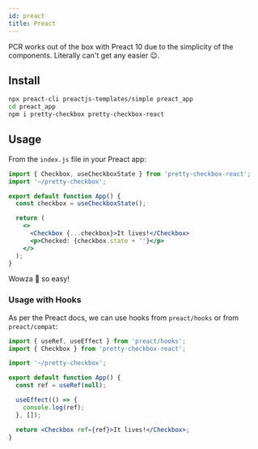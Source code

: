 ```yaml
---
id: preact
title: Preact
---
```


PCR works out of the box with Preact 10 due to the simplicity of the components.
Literally can't get any easier :wink:.

## Install

```sh
npx preact-cli preactjs-templates/simple preact_app
cd preact_app
npm i pretty-checkbox pretty-checkbox-react
```

## Usage

From the `index.js` file in your Preact app:

```jsx
import { Checkbox, useCheckboxState } from 'pretty-checkbox-react';
import '~/pretty-checkbox';

export default function App() {
  const checkbox = useCheckboxState();

  return (
    <>
      <Checkbox {...checkbox}>It lives!</Checkbox>
      <p>Checked: {checkbox.state + ''}</p>
    </>
  );
}
```

Wowza 🤯 so easy!

### Usage with Hooks

As per the Preact docs, we can use hooks from `preact/hooks` or from
`preact/compat`:

```jsx
import { useRef, useEffect } from 'preact/hooks';
import { Checkbox } from 'pretty-checkbox-react';

import '~/pretty-checkbox';

export default function App() {
  const ref = useRef(null);

  useEffect(() => {
    console.log(ref);
  }, []);

  return <Checkbox ref={ref}>It lives!</Checkbox>;
}
```
